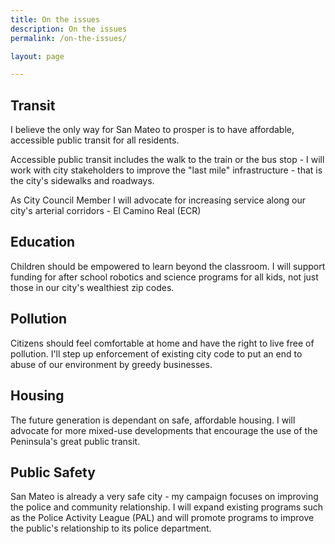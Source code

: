 ```yaml
---
title: On the issues
description: On the issues
permalink: /on-the-issues/

layout: page

---
```


## Transit
I believe the only way for San Mateo to prosper is to have affordable, accessible public transit for all residents. 

Accessible public transit includes the walk to the train or the bus stop - I will work with city stakeholders to improve the "last mile" infrastructure - that is the city's sidewalks and roadways.

As City Council Member I will advocate for increasing service along our city's arterial corridors - El Camino Real (ECR)

## Education
Children should be empowered to learn beyond the classroom. I will support funding for after school robotics and science programs for all kids, not just those in our city's wealthiest zip codes.

## Pollution
Citizens should feel comfortable at home and have the right to live free of pollution. I'll step up enforcement of existing city code to put an end to abuse of our environment by greedy businesses.

## Housing
The future generation is dependant on safe, affordable housing. I will advocate for more mixed-use developments that encourage the use of the Peninsula's great public transit.

## Public Safety
San Mateo is already a very safe city - my campaign focuses on improving the police and community relationship. I will expand existing programs such as the Police Activity League (PAL) and will promote programs to improve the public's relationship to its police department.